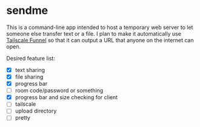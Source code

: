 # sendme

This is a command-line app intended to host a temporary web server to let someone else transfer text or a file. I plan to make it automatically use [Tailscale Funnel](https://tailscale.com/kb/1223/funnel) so that it can output a URL that anyone on the internet can open.

Desired feature list:

- [x] text sharing
- [x] file sharing
- [x] progress bar
- [ ] room code/password or something
- [x] progress bar and size checking for client
- [ ] tailscale
- [ ] upload directory
- [ ] pretty
